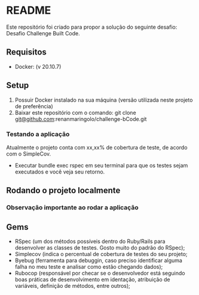 # README

Este repositório foi criado para propor a solução do seguinte desafio: Desafio Challenge Built Code.

## <a name="tech_info"></a>Requisitos
* Docker: (v 20.10.7)

## Setup
1) Possuir Docker instalado na sua máquina (versão utilizada neste projeto de preferência)
2) Baixar este repositório com o comando: git clone git@github.com:renanmaringolo/challenge-bCode.git

### Testando a aplicação
Atualmente o projeto conta com xx,xx% de cobertura de teste, de acordo com o SimpleCov.
* Executar bundle exec rspec em seu terminal para que os testes sejam executados e você veja seu retorno.

## Rodando o projeto localmente

### Observação importante ao rodar a aplicação

## Gems
* RSpec (um dos métodos possíveis dentro do Ruby/Rails para desenvolver as classes de testes. Gosto muito do padrão do RSpec);
* Simplecov (indica o percentual de cobertura de testes do seu projeto;
* Byebug (ferramenta para debuggin, caso preciso identificar alguma falha no meu teste e analisar como estão chegando dados);
* Rubocop (responsável por checar se o desenvolvedor está seguindo boas práticas de desenvolvimento em identação, atribuição de variáveis, definição de métodos, entre outros);

